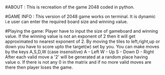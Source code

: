 #ABOUT : This is recreation of the game 2048 coded in python.

#GAME INFO :
This version of 2048 game works on terminal.
It is dynamic i.e user can enter the required board size and winning value.

#Playing the game:
Player have to input the size of gameboard and winning value.
If the winning value is not an exponent of 2 then it will get approximated to nearest exponent of 2.
By moving the tiles to left,right,up or down you have to score upto the target(w) set by you.
You can make moves by the keys A,S,D,W (case insensitive)
A - Left
W - Up
S - Down
D - Right
After each valid move a '2' will be generated at a random place having value o.
If there is not any 0 in the matrix and if no more valid moves are there then player loses the game.
